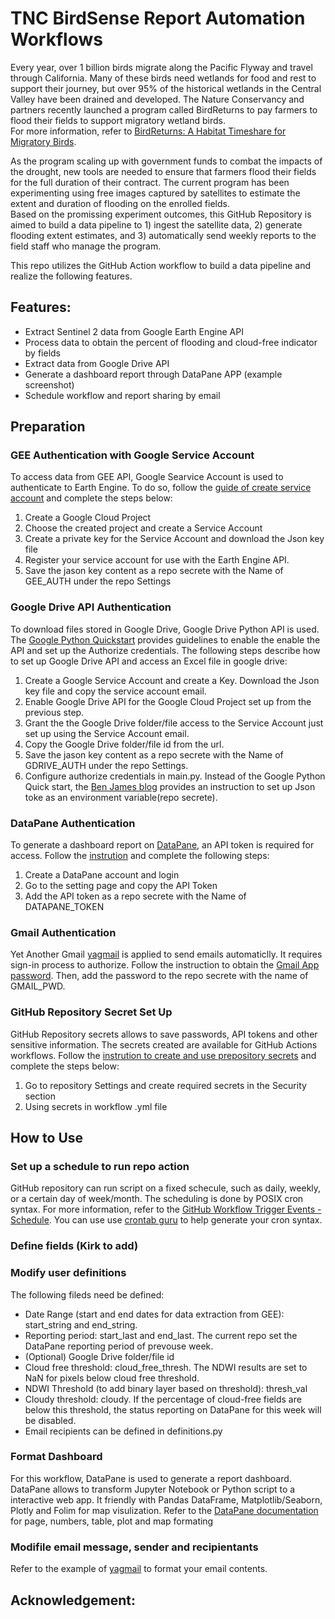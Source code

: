# TNC BirdSense Report Automation Workflows
Every year, over 1 billion birds migrate along the Pacific Flyway and travel through California. Many of these birds need wetlands for food and rest to support their journey, but over 95% of the historical wetlands in the Central Valley have been drained and developed. The Nature Conservancy and partners recently launched a program called BirdReturns to pay farmers to flood their fields to support migratory wetland birds.   
For more information, refer to [BirdReturns: A Habitat Timeshare for Migratory Birds](https://www.nature.org/en-us/about-us/where-we-work/united-states/california/stories-in-california/migration-moneyball/).  

As the program scaling up with government funds to combat the impacts of the drought, new tools are needed to ensure that farmers flood their fields for the full duration of their contract. The current program has been experimenting using free images captured by satellites to estimate the extent and duration of flooding on the enrolled fields.  
Based on the promissing experiment outcomes, this GitHub Repository is aimed to build a data pipeline to 1) ingest the satellite data, 2) generate flooding extent estimates, and 3) automatically send weekly reports to the field staff who manage the program.  

This repo utilizes the GitHub Action workflow to build a data pipeline and realize the following features.
## Features:
- Extract Sentinel 2 data from Google Earth Engine API
- Process data to obtain the percent of flooding and cloud-free indicator by fields
- Extract data from Google Drive API
- Generate a dashboard report through DataPane APP (example screenshot)
- Schedule workflow and report sharing by email

## Preparation
### GEE Authentication with Google Service Account
To access data from GEE API, Google Searvice Account is used to authenticate to Earth Engine. To do so, follow the [guide of create service account](https://developers.google.com/earth-engine/guides/service_account) and complete the steps below:
  1. Create a Google Cloud Project
  2. Choose the created project and create a Service Account
  3. Create a private key for the Service Account and download the Json key file
  4. Register your service account for use with the Earth Engine API.
  5. Save the jason key content as a repo secrete with the Name of GEE_AUTH under the repo Settings
### Google Drive API Authentication
To download files stored in Google Drive, Google Drive Python API is used. The [Google Python Quickstart](https://developers.google.com/drive/api/quickstart/python) provides guidelines to enable the enable the API and set up the Authorize credentials. The following steps describe how to set up Google Drive API and access an Excel file in google drive:
  1. Create a Google Service Account and create a Key. Download the Json key file and copy the service account email. 
  2. Enable Google Drive API for the Google Cloud Project set up from the previous step. 
  3. Grant the the Google Drive folder/file access to the Service Account just set up using the Service Account email.
  4. Copy the Google Drive folder/file id from the url. 
  5. Save the jason key content as a repo secrete with the Name of GDRIVE_AUTH under the repo Settings.
  6. Configure authorize credentials in main.py. Instead of the Google Python Quick start, the [Ben James blog](https://blog.benjames.io/2020/09/13/authorise-your-python-google-drive-api-the-easy-way/) provides an instruction to set up Json toke as an environment variable(repo secrete).
### DataPane Authentication
To generate a dashboard report on [DataPane](https://datapane.com/), an API token is required for access. Follow the [instrution](https://docs.datapane.com/tutorials/automation/#introduction) and complete the following steps:
  1. Create a DataPane account and login
  2. Go to the setting page and copy the API Token
  3. Add the API token as a repo secrete with the Name of DATAPANE_TOKEN 
### Gmail Authentication
Yet Another Gmail [yagmail](https://yagmail.readthedocs.io/en/latest/) is applied to send emails automaticlly. It requires sign-in process to authorize. Follow the instruction to obtain the [Gmail App password](https://support.google.com/mail/answer/185833?hl=en). Then, add the password to the repo secrete with the name of GMAIL_PWD.
### GitHub Repository Secret Set Up
GitHub Repository secrets allows to save passwords, API tokens and other sensitive information. The secrets created are available for GitHub Actions workflows. Follow the [instrution to create and use prepository secrets](https://docs.github.com/en/actions/security-guides/encrypted-secrets) and complete the steps below:
  1. Go to repository Settings and create required secrets in the Security section
  2. Using secrets in workflow .yml file

## How to Use
### Set up a schedule to run repo action
GitHub repository can run script on a fixed schecule, such as daily, weekly, or a certain day of week/month. The scheduling is done by POSIX cron syntax. For more information, refer to the [GitHub Workflow Trigger Events - Schedule](https://docs.github.com/en/actions/using-workflows/events-that-trigger-workflows).
You can use use [crontab guru](https://crontab.guru) to help generate your cron syntax.
### Define fields (Kirk to add)
### Modify user definitions
The following fileds need be defined:
- Date Range (start and end dates for data extraction from GEE): start_string and end_string. 
- Reporting period: start_last and end_last. The current repo set the DataPane reporting period of prevouse week. 
- (Optional) Google Drive folder/file id
- Cloud free threshold: cloud_free_thresh. The NDWI results are set to NaN for pixels below cloud free threshold.
- NDWI Threshold (to add binary layer based on threshold): thresh_val
- Cloudy threshold: cloudy. If the percentage of cloud-free fields are below this threshold, the status reporting on DataPane for this week will be disabled. 
- Email recipients can be defined in definitions.py
### Format Dashboard
For this workflow, DataPane is used to generate a report dashboard. DataPane allows to transform Jupyter Notebook or Python script to a interactive web app. It friendly with Pandas DataFrame, Matplotlib/Seaborn, Plotly and Folim for map visulization. 
Refer to the [DataPane documentation](https://docs.datapane.com/) for page, numbers, table, plot and map formating
### Modifile email message, sender and recipientants
Refer to the example of [yagmail](https://pypi.org/project/yagmail/) to format your email contents.

## Acknowledgement:

